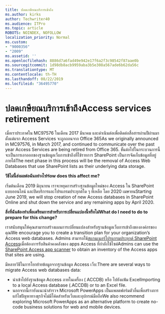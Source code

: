 ```yaml
---
title: ปลดเกษียณบริการเข้าถึง
ms.author: kirks
author: Techwriter40
ms.audience: ITPro
ms.topic: article
ROBOTS: NOINDEX, NOFOLLOW
localization_priority: Normal
ms.custom:
- "9000356"
- "2009"
ms.assetid: ''
ms.openlocfilehash: 8886d7a6fad49e942e17f6a2f3c98542f87aae0b
ms.sourcegitcommit: 1d98db8acb9959aba3b5e308a567ade6b62da56c
ms.translationtype: MT
ms.contentlocale: th-TH
ms.lasthandoff: 08/22/2019
ms.locfileid: "36495770"
---
```

# <a name="access-services-retirement"></a><span data-ttu-id="d10bf-102">ปลดเกษียณบริการเข้าถึง</span><span class="sxs-lookup"><span data-stu-id="d10bf-102">Access services retirement</span></span>

<span data-ttu-id="d10bf-103">เมื่อเราประกาศใน MC97576 ในเดือน 2017 มีนาคม และดำเนินต่อเพื่อติดต่อสื่อสารผ่านปีผ่านมาตั้งแต่แรก Access Services จะถูกถอนจาก Office 365</span><span class="sxs-lookup"><span data-stu-id="d10bf-103">As we originally announced in MC97576, in March 2017, and continued to communicate over the past year Access Services are being retired from Office 365.</span></span> <span data-ttu-id="d10bf-104">ขั้นต่อไปในกระบวนการนี้จะเป็นการเอาออกของฐานข้อมูลเว็บการเข้าถึงที่ใช้รายการ SharePoint เป็นการจัดเก็บข้อมูลที่อยู่ภายใต้</span><span class="sxs-lookup"><span data-stu-id="d10bf-104">The next phase in this process will be the removal of Access Web Databases that use SharePoint lists as their underlying data storage.</span></span>

<span data-ttu-id="d10bf-105">**วิธีไม่นี้ส่งผลต่อฉันอย่างไร**</span><span class="sxs-lookup"><span data-stu-id="d10bf-105">**How does this affect me?**</span></span>

<span data-ttu-id="d10bf-106">เริ่มต้นเดือน 2019 มิถุนายน เราจะหยุดการสร้างฐานข้อมูลใหม่ของ Access ใน SharePoint แบบออนไลน์ และปิดบริการและโปรแกรมประยุกต์ใด ๆ ที่เหลือ โดย 2020 เมษายน</span><span class="sxs-lookup"><span data-stu-id="d10bf-106">Starting June 2019, we will stop creation of new Access databases in SharePoint Online and shut down the service and any remaining apps by April 2020.</span></span>

<span data-ttu-id="d10bf-107">**สิ่งที่ฉันต้องทำเพื่อเตรียมการสำหรับการเปลี่ยนแปลงนี้หรือไม่**</span><span class="sxs-lookup"><span data-stu-id="d10bf-107">**What do I need to do to prepare for this change?**</span></span>

<span data-ttu-id="d10bf-108">เราสนับสนุนให้คุณสามารถสร้างแผนการเปลี่ยนแปลงสำหรับฐานข้อมูลเว็บการเข้าถึงขององค์กรของคุณ</span><span class="sxs-lookup"><span data-stu-id="d10bf-108">We encourage you to create a transition plan for your organization’s Access web databases.</span></span> <span data-ttu-id="d10bf-109">Admins สามารถใช้[สแกนเนอร์โปรแกรมประยุกต์ SharePoint Access](https://github.com/SharePoint/PnP-Tools/tree/master/Solutions/SharePoint.AccessApp.Scanner)เมื่อต้องการรับสินค้าคงคลังของ apps Access ที่กำลังใช้ไซต์</span><span class="sxs-lookup"><span data-stu-id="d10bf-109">Admins can use the [SharePoint Access app scanner](https://github.com/SharePoint/PnP-Tools/tree/master/Solutions/SharePoint.AccessApp.Scanner) to obtain an inventory of the Access apps that sites are using.</span></span>

<span data-ttu-id="d10bf-110">มีหลายวิธีในการโยกย้ายข้อมูลจากฐานข้อมูล Access เว็บ:</span><span class="sxs-lookup"><span data-stu-id="d10bf-110">There are several ways to migrate Access web databases data:</span></span>

- <span data-ttu-id="d10bf-111">นำเข้าไปยังฐานข้อมูล Access ภายในเครื่อง ( ACCDB) หรือ ไปยังแฟ้ม Excel</span><span class="sxs-lookup"><span data-stu-id="d10bf-111">Importing to a local Access database (.ACCDB) or to an Excel file.</span></span>
- <span data-ttu-id="d10bf-112">นอกจากนี้เรายังแนะนำสำรวจ Microsoft PowerApps เป็นแพลตฟอร์มตัวอื่นเพื่อสร้างการแก้ไขปัญหาทางธุรกิจไม่มีโค้ดสำหรับเว็บและอุปกรณ์มือถือ</span><span class="sxs-lookup"><span data-stu-id="d10bf-112">We also recommend exploring Microsoft PowerApps as an alternative platform to create no-code business solutions for web and mobile devices.</span></span>